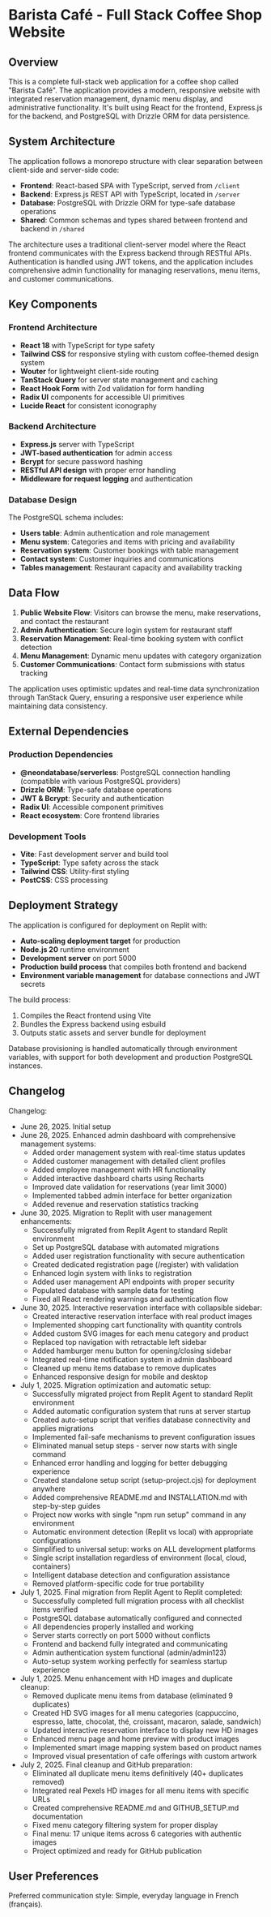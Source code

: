 # Barista Café - Full Stack Coffee Shop Website

## Overview

This is a complete full-stack web application for a coffee shop called "Barista Café". The application provides a modern, responsive website with integrated reservation management, dynamic menu display, and administrative functionality. It's built using React for the frontend, Express.js for the backend, and PostgreSQL with Drizzle ORM for data persistence.

## System Architecture

The application follows a monorepo structure with clear separation between client-side and server-side code:

- **Frontend**: React-based SPA with TypeScript, served from `/client`
- **Backend**: Express.js REST API with TypeScript, located in `/server`
- **Database**: PostgreSQL with Drizzle ORM for type-safe database operations
- **Shared**: Common schemas and types shared between frontend and backend in `/shared`

The architecture uses a traditional client-server model where the React frontend communicates with the Express backend through RESTful APIs. Authentication is handled using JWT tokens, and the application includes comprehensive admin functionality for managing reservations, menu items, and customer communications.

## Key Components

### Frontend Architecture
- **React 18** with TypeScript for type safety
- **Tailwind CSS** for responsive styling with custom coffee-themed design system
- **Wouter** for lightweight client-side routing
- **TanStack Query** for server state management and caching
- **React Hook Form** with Zod validation for form handling
- **Radix UI** components for accessible UI primitives
- **Lucide React** for consistent iconography

### Backend Architecture
- **Express.js** server with TypeScript
- **JWT-based authentication** for admin access
- **Bcrypt** for secure password hashing
- **RESTful API design** with proper error handling
- **Middleware for request logging** and authentication

### Database Design
The PostgreSQL schema includes:
- **Users table**: Admin authentication and role management
- **Menu system**: Categories and items with pricing and availability
- **Reservation system**: Customer bookings with table management
- **Contact system**: Customer inquiries and communications
- **Tables management**: Restaurant capacity and availability tracking

## Data Flow

1. **Public Website Flow**: Visitors can browse the menu, make reservations, and contact the restaurant
2. **Admin Authentication**: Secure login system for restaurant staff
3. **Reservation Management**: Real-time booking system with conflict detection
4. **Menu Management**: Dynamic menu updates with category organization
5. **Customer Communications**: Contact form submissions with status tracking

The application uses optimistic updates and real-time data synchronization through TanStack Query, ensuring a responsive user experience while maintaining data consistency.

## External Dependencies

### Production Dependencies
- **@neondatabase/serverless**: PostgreSQL connection handling (compatible with various PostgreSQL providers)
- **Drizzle ORM**: Type-safe database operations
- **JWT & Bcrypt**: Security and authentication
- **Radix UI**: Accessible component primitives
- **React ecosystem**: Core frontend libraries

### Development Tools
- **Vite**: Fast development server and build tool
- **TypeScript**: Type safety across the stack
- **Tailwind CSS**: Utility-first styling
- **PostCSS**: CSS processing

## Deployment Strategy

The application is configured for deployment on Replit with:
- **Auto-scaling deployment target** for production
- **Node.js 20** runtime environment
- **Development server** on port 5000
- **Production build process** that compiles both frontend and backend
- **Environment variable management** for database connections and JWT secrets

The build process:
1. Compiles the React frontend using Vite
2. Bundles the Express backend using esbuild
3. Outputs static assets and server bundle for deployment

Database provisioning is handled automatically through environment variables, with support for both development and production PostgreSQL instances.

## Changelog

Changelog:
- June 26, 2025. Initial setup
- June 26, 2025. Enhanced admin dashboard with comprehensive management systems:
  - Added order management system with real-time status updates
  - Added customer management with detailed client profiles
  - Added employee management with HR functionality
  - Added interactive dashboard charts using Recharts
  - Improved date validation for reservations (year limit 3000)
  - Implemented tabbed admin interface for better organization
  - Added revenue and reservation statistics tracking
- June 30, 2025. Migration to Replit with user management enhancements:
  - Successfully migrated from Replit Agent to standard Replit environment
  - Set up PostgreSQL database with automated migrations
  - Added user registration functionality with secure authentication
  - Created dedicated registration page (/register) with validation
  - Enhanced login system with links to registration
  - Added user management API endpoints with proper security
  - Populated database with sample data for testing
  - Fixed all React rendering warnings and authentication flow
- June 30, 2025. Interactive reservation interface with collapsible sidebar:
  - Created interactive reservation interface with real product images
  - Implemented shopping cart functionality with quantity controls
  - Added custom SVG images for each menu category and product
  - Replaced top navigation with retractable left sidebar
  - Added hamburger menu button for opening/closing sidebar
  - Integrated real-time notification system in admin dashboard
  - Cleaned up menu items database to remove duplicates
  - Enhanced responsive design for mobile and desktop
- July 1, 2025. Migration optimization and automatic setup:
  - Successfully migrated project from Replit Agent to standard Replit environment
  - Added automatic configuration system that runs at server startup
  - Created auto-setup script that verifies database connectivity and applies migrations
  - Implemented fail-safe mechanisms to prevent configuration issues
  - Eliminated manual setup steps - server now starts with single command
  - Enhanced error handling and logging for better debugging experience
  - Created standalone setup script (setup-project.cjs) for deployment anywhere
  - Added comprehensive README.md and INSTALLATION.md with step-by-step guides
  - Project now works with single "npm run setup" command in any environment
  - Automatic environment detection (Replit vs local) with appropriate configurations
  - Simplified to universal setup: works on ALL development platforms
  - Single script installation regardless of environment (local, cloud, containers)
  - Intelligent database detection and configuration assistance
  - Removed platform-specific code for true portability
- July 1, 2025. Final migration from Replit Agent to Replit completed:
  - Successfully completed full migration process with all checklist items verified
  - PostgreSQL database automatically configured and connected
  - All dependencies properly installed and working
  - Server starts correctly on port 5000 without conflicts
  - Frontend and backend fully integrated and communicating
  - Admin authentication system functional (admin/admin123)
  - Auto-setup system working perfectly for seamless startup experience
- July 1, 2025. Menu enhancement with HD images and duplicate cleanup:
  - Removed duplicate menu items from database (eliminated 9 duplicates)
  - Created HD SVG images for all menu categories (cappuccino, espresso, latte, chocolat, thé, croissant, macaron, salade, sandwich)
  - Updated interactive reservation interface to display new HD images
  - Enhanced menu page and home preview with product images
  - Implemented smart image mapping system based on product names
  - Improved visual presentation of cafe offerings with custom artwork
- July 2, 2025. Final cleanup and GitHub preparation:
  - Eliminated all duplicate menu items definitively (40+ duplicates removed)
  - Integrated real Pexels HD images for all menu items with specific URLs
  - Created comprehensive README.md and GITHUB_SETUP.md documentation
  - Fixed menu category filtering system for proper display
  - Final menu: 17 unique items across 6 categories with authentic images
  - Project optimized and ready for GitHub publication

## User Preferences

Preferred communication style: Simple, everyday language in French (français).